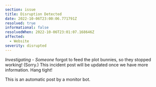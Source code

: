 ```yaml
---
section: issue
title: Disruption Detected
date: 2022-10-06T23:00:06.771791Z
resolved: true
informational: false
resolvedWhen: 2022-10-06T23:01:07.168646Z
affected:
  - Website
severity: disrupted
---
```

*Investigating* - _Someone_ forgot to feed the plot bunnies, so they stopped working! (Sorry.) This incident post will be updated once we have more information. Hang tight!

This is an automatic post by a monitor bot.
        
